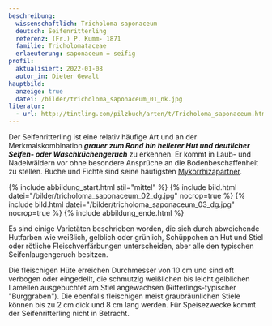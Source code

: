 ```yaml
---
beschreibung:
  wissenschaftlich: Tricholoma saponaceum
  deutsch: Seifenritterling
  referenz: (Fr.) P. Kumm- 1871
  familie: Tricholomataceae
  erlaeuterung: saponaceum = seifig
profil:
  aktualisiert: 2022-01-08
  autor_in: Dieter Gewalt
hauptbild:
  anzeige: true
  datei: /bilder/tricholoma_saponaceum_01_nk.jpg
literatur:
  - url: http://tintling.com/pilzbuch/arten/t/Tricholoma_saponaceum.html
---
```

Der Seifenritterling ist eine relativ häufige Art und an der Merkmalskombination ***grauer zum Rand hin hellerer Hut und deutlicher Seifen- oder Waschküchengeruch*** zu erkennen. Er kommt in Laub- und Nadelwäldern vor ohne besondere Ansprüche an die Bodenbeschaffenheit zu stellen. Buche und Fichte sind seine häufigsten [Mykorrhizapartner](Mykorrhiza "Glossar").

{% include abbildung_start.html stil="mittel" %}
{% include bild.html datei="/bilder/tricholoma_saponaceum_02_dg.jpg" nocrop=true %}
{% include bild.html datei="/bilder/tricholoma_saponaceum_03_dg.jpg" nocrop=true %}
{% include abbildung_ende.html %}

Es sind einige Varietäten beschrieben worden, die sich durch abweichende Hutfarben wie weißlich, gelblich oder grünlich, Schüppchen an Hut und Stiel oder rötliche Fleischverfärbungen unterscheiden, aber alle den typischen Seifenlaugengeruch besitzen.

Die fleischigen Hüte erreichen Durchmesser von 10 cm und sind oft verbogen oder eingedellt, die schmutzig weißlichen bis leicht gelblichen Lamellen ausgebuchtet am Stiel angewachsen (Ritterlings-typischer "Burggraben"). Die ebenfalls fleischigen meist graubräunlichen Stiele können bis zu 2 cm dick und 8 cm lang werden. Für Speisezwecke kommt der Seifenritterling nicht in Betracht.